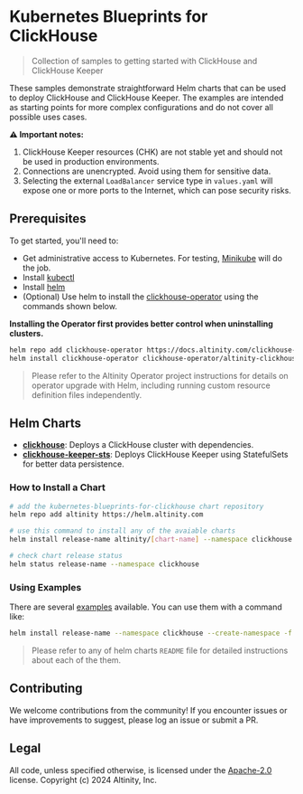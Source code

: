 # Kubernetes Blueprints for ClickHouse

> Collection of samples to getting started with ClickHouse and ClickHouse Keeper

These samples demonstrate straightforward Helm charts that can be used to deploy ClickHouse and ClickHouse Keeper. The examples are intended as starting points for more complex configurations and do not cover all possible uses cases.

**⚠️ Important notes:**

1. ClickHouse Keeper resources (CHK) are not stable yet and should not be used in production environments.
2. Connections are unencrypted. Avoid using them for sensitive data.
3. Selecting the external `LoadBalancer` service type in `values.yaml` will expose one or more ports to the Internet, which can pose security risks.

## Prerequisites

To get started, you'll need to:

* Get administrative access to Kubernetes. For testing, [Minikube](https://minikube.sigs.k8s.io/docs/start/) will do the job.
* Install [kubectl](https://kubernetes.io/docs/tasks/tools/)
* Install [helm](https://helm.sh/docs/intro/install/)
* (Optional) Use helm to install the [clickhouse-operator](https://github.com/Altinity/clickhouse-operator/tree/master/deploy/helm) using the commands shown below.

**Installing the Operator first provides better control when uninstalling clusters.**

```sh
helm repo add clickhouse-operator https://docs.altinity.com/clickhouse-operator/
helm install clickhouse-operator clickhouse-operator/altinity-clickhouse-operator
```

> Please refer to the Altinity Operator project instructions for details on operator upgrade with Helm, including running custom resource definition files independently.

## Helm Charts

- **[clickhouse](./charts/clickhouse/)**: Deploys a ClickHouse cluster with dependencies.
- **[clickhouse-keeper-sts](./charts/clickhouse-keeper-sts/)**: Deploys ClickHouse Keeper using StatefulSets for better data persistence.

### How to Install a Chart

```sh
# add the kubernetes-blueprints-for-clickhouse chart repository
helm repo add altinity https://helm.altinity.com

# use this command to install any of the avaiable charts
helm install release-name altinity/[chart-name] --namespace clickhouse --create-namespace

# check chart release status
helm status release-name --namespace clickhouse
```

### Using Examples

There are several [examples](./charts/clickhouse/examples) available. You can use them with a command like:


```sh
helm install release-name --namespace clickhouse --create-namespace -f path/to/examples/values-simple.yaml 
```

> Please refer to any of helm charts `README` file for detailed instructions about each of the them.

## Contributing
We welcome contributions from the community! If you encounter issues or have improvements to suggest, please log an issue or submit a PR.

## Legal
All code, unless specified otherwise, is licensed under the [Apache-2.0](LICENSE) license.
Copyright (c) 2024 Altinity, Inc.
